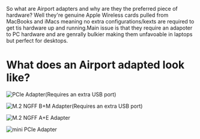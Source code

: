 So what are Airport adapters and why are they the preferred piece of hardware? Well they're genuine Apple Wireless cards pulled from MacBooks and iMacs meaning no extra configurations/kexts are required to get tis hardware up and running.Main issue is that they require an adapoter to PC hardware and are genrally bulkier making them unfavoable in laptops but perfect for desktops.

# What does an Airport adapted look like?

![PCIe Adapter(Requires an extra USB port)](https://i.imgur.com/AUtNhiB.jpg)

![M.2 NGFF B+M Adapter(Requires an extra USB port)](https://i.imgur.com/MNt8xqq.jpg)

![M.2 NGFF A+E Adapter](https://i.imgur.com/NLUpEl3.jpg)

![mini PCIe Adapter](https://i.imgur.com/wRaFDLt.jpg)
